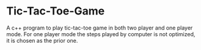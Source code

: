 # Tic-Tac-Toe-Game
A c++ program to play tic-tac-toe game in both two player and one player mode. For one player mode the steps played by computer is not optimized, it is chosen as the prior one.
